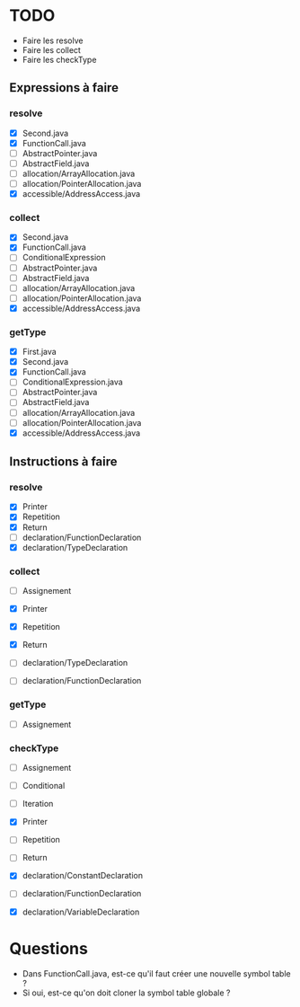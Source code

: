 # TODO
- Faire les resolve
- Faire les collect
- Faire les checkType



## Expressions à faire
### resolve
- [x] Second.java
- [x] FunctionCall.java
- [ ] AbstractPointer.java
- [ ] AbstractField.java
- [ ] allocation/ArrayAllocation.java
- [ ] allocation/PointerAllocation.java
- [x] accessible/AddressAccess.java

### collect
- [x] Second.java 
- [x] FunctionCall.java
- [ ] ConditionalExpression
- [ ] AbstractPointer.java
- [ ] AbstractField.java
- [ ] allocation/ArrayAllocation.java
- [ ] allocation/PointerAllocation.java
- [x] accessible/AddressAccess.java

### getType
- [x] First.java
- [x] Second.java
- [x] FunctionCall.java
- [ ] ConditionalExpression.java
- [ ] AbstractPointer.java
- [ ] AbstractField.java
- [ ] allocation/ArrayAllocation.java
- [ ] allocation/PointerAllocation.java
- [x] accessible/AddressAccess.java

## Instructions à faire
### resolve
- [x] Printer
- [x] Repetition
- [x] Return
- [ ] declaration/FunctionDeclaration
- [x] declaration/TypeDeclaration

### collect
- [ ] Assignement
- [x] Printer
- [x] Repetition
- [x] Return
- [ ] declaration/TypeDeclaration

- [ ] declaration/FunctionDeclaration

### getType
- [ ] Assignement

### checkType
- [ ] Assignement
- [ ] Conditional
- [ ] Iteration
- [x] Printer
- [ ] Repetition
- [ ] Return

- [x] declaration/ConstantDeclaration
- [ ] declaration/FunctionDeclaration
- [x] declaration/VariableDeclaration


# Questions
- Dans FunctionCall.java, est-ce qu'il faut créer une nouvelle symbol table ?
- Si oui, est-ce qu'on doit cloner la symbol table globale ?